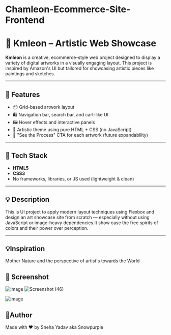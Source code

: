 # Chamleon-Ecommerce-Site-Frontend
# 🎨 Kmleon – Artistic Web Showcase

**Kmleon** is a creative, ecommerce-style web project designed to display a variety of digital artworks in a visually engaging layout. This project is inspired by Amazon's UI but tailored for showcasing artistic pieces like paintings and sketches.

---

## 🌟 Features

- 📦 Grid-based artwork layout
- 🛍️ Navigation bar, search bar, and cart-like UI
- 🖼️ Hover effects and interactive panels
- 🎨 Artistic theme using pure HTML + CSS (no JavaScript)
- 💬 "See the Process" CTA for each artwork (future expandability)

---

## 🧰 Tech Stack

- **HTML5**
- **CSS3**
- No frameworks, libraries, or JS used (lightweight & clean)

---

## 💡 Description
This is UI project to apply modern layout techniques using Flexbox and design an art showcase site from scratch — especially without using JavaScript or image-heavy dependencies.It show case the free spirits of colors and their power over perception.

---

## 💡Inspiration
Mother Nature and the perspective of artist's towards the World 

## 📸 Screenshot
![image](https://github.com/user-attachments/assets/c563e49a-ac79-4071-b1f5-42eeb25f6a59)
![Screenshot (46)](https://github.com/user-attachments/assets/773c8982-523c-4353-bdc3-68c3536318ad)

![image](https://github.com/user-attachments/assets/638d590e-9912-4e25-ada2-093244b799fc)

## 🪼Author
Made with ❤️ by Sneha Yadav aka Snowpurple



